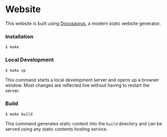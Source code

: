 # Website

This website is built using [Docusaurus](https://docusaurus.io/), a modern static website generator.

### Installation

```
$ make
```

### Local Development

```
$ make up
```

This command starts a local development server and opens up a browser window. Most changes are reflected live without having to restart the server.

### Build

```
$ make build
```

This command generates static content into the `build` directory and can be served using any static contents hosting service.

